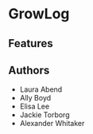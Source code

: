 # GrowLog

## Features

## Authors
- Laura Abend
- Ally Boyd
- Elisa Lee
- Jackie Torborg
- Alexander Whitaker
